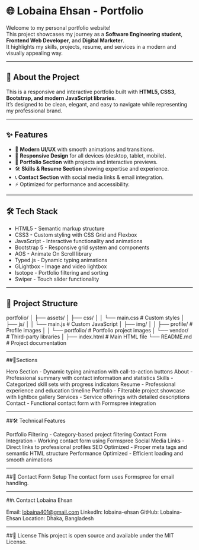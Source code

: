 # 🌐 Lobaina Ehsan - Portfolio

Welcome to my personal portfolio website!  
This project showcases my journey as a **Software Engineering student**, **Frontend Web Developer**, and **Digital Marketer**.  
It highlights my skills, projects, resume, and services in a modern and visually appealing way.

---

## 📖 About the Project
This is a responsive and interactive portfolio built with **HTML5, CSS3, Bootstrap, and modern JavaScript libraries**.  
It’s designed to be clean, elegant, and easy to navigate while representing my professional brand.

---

## ✨ Features
- 🎨 **Modern UI/UX** with smooth animations and transitions.
- 📱 **Responsive Design** for all devices (desktop, tablet, mobile).
- 📂 **Portfolio Section** with projects and interactive previews.
- 🛠️ **Skills & Resume Section** showing expertise and experience.
- 📞 **Contact Section** with social media links & email integration.
- ⚡ Optimized for performance and accessibility.

---

## 🛠️ Tech Stack
- HTML5 - Semantic markup structure
- CSS3 - Custom styling with CSS Grid and Flexbox
- JavaScript - Interactive functionality and animations
- Bootstrap 5 - Responsive grid system and components
- AOS - Animate On Scroll library
- Typed.js - Dynamic typing animations
- GLightbox - Image and video lightbox
- Isotope - Portfolio filtering and sorting
- Swiper - Touch slider functionality 

---

## 📂 Project Structure
portfolio/
│
├── assets/
│   ├── css/
│   │   └── main.css           # Custom styles
│   ├── js/
│   │   └── main.js            # Custom JavaScript
│   ├── img/
│   │   ├── profile/           # Profile images
│   │   └── portfolio/         # Portfolio project images
│   └── vendor/                # Third-party libraries
│
├── index.html                 # Main HTML file
└── README.md                  # Project documentation

---

##🚀Sections

Hero Section - Dynamic typing animation with call-to-action buttons
About - Professional summary with contact information and statistics
Skills - Categorized skill sets with progress indicators
Resume - Professional experience and education timeline
Portfolio - Filterable project showcase with lightbox gallery
Services - Service offerings with detailed descriptions
Contact - Functional contact form with Formspree integration

---

##🛠️ Technical Features

Portfolio Filtering - Category-based project filtering
Contact Form Integration - Working contact form using Formspree
Social Media Links - Direct links to professional profiles
SEO Optimized - Proper meta tags and semantic HTML structure
Performance Optimized - Efficient loading and smooth animations

---

##📧 Contact Form Setup
The contact form uses Formspree for email handling. 

---

##📞 Contact
Lobaina Ehsan

Email: lobaina401@gmail.com
LinkedIn: lobaina-ehsan
GitHub: Lobaina-Ehsan
Location: Dhaka, Bangladesh

---

##📄 License
This project is open source and available under the MIT License.
